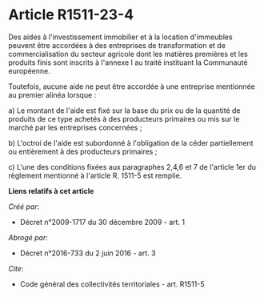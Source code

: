 # Article R1511-23-4

Des aides à l'investissement immobilier et à la location d'immeubles peuvent être accordées à des entreprises de
transformation et de commercialisation du secteur agricole dont les matières premières et les produits finis sont inscrits à
l'annexe I au traité instituant la Communauté européenne. 

Toutefois, aucune aide ne peut être accordée à une entreprise mentionnée au premier alinéa lorsque : 

a) Le montant de l'aide est fixé sur la base du prix ou de la quantité de produits de ce type achetés à des producteurs
primaires ou mis sur le marché par les entreprises concernées ; 

b) L'octroi de l'aide est subordonné à l'obligation de la céder partiellement ou entièrement à des producteurs primaires ; 

c) L'une des conditions fixées aux paragraphes 2,4,6 et 7 de l'article 1er du règlement mentionné à l'article R. 1511-5 est
remplie.

**Liens relatifs à cet article**

_Créé par_:

  - Décret n°2009-1717 du 30 décembre 2009 - art. 1

_Abrogé par_:

  - Décret n°2016-733 du 2 juin 2016 - art. 3

_Cite_:

  - Code général des collectivités territoriales - art. R1511-5
